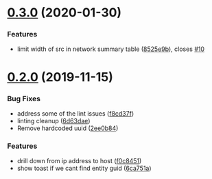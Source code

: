 # [0.3.0](https://github.com/newrelic/nr1-network-telemetry/compare/v0.2.0...v0.3.0) (2020-01-30)


### Features

* limit width of src in network summary table ([8525e9b](https://github.com/newrelic/nr1-network-telemetry/commit/8525e9bbcec179c93cc7b7a562b02561c08baa3a)), closes [#10](https://github.com/newrelic/nr1-network-telemetry/issues/10)

# [0.2.0](https://github.com/newrelic/nr1-network-telemetry/compare/v0.1.3...v0.2.0) (2019-11-15)


### Bug Fixes

* address some of the lint issues ([f8cd37f](https://github.com/newrelic/nr1-network-telemetry/commit/f8cd37f7298a4e7004fc0ea49934504a75d4d0b2))
* linting cleanup ([6d63dae](https://github.com/newrelic/nr1-network-telemetry/commit/6d63dae36128697567cb09610d47370306d0c8ec))
* Remove hardcoded uuid ([2ee0b84](https://github.com/newrelic/nr1-network-telemetry/commit/2ee0b84cd6d1333beb4b8ce78fe7d0ac0ad131f8))


### Features

* drill down from ip address to host ([f0c8451](https://github.com/newrelic/nr1-network-telemetry/commit/f0c8451e3e158805c8282bce11119e5824d6a19b))
* show toast if we cant find entity guid ([6ca751a](https://github.com/newrelic/nr1-network-telemetry/commit/6ca751af73e9d57a221777bcbe9998a556746c77))
